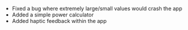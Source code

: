 - Fixed a bug where extremely large/small values would crash the app
- Added a simple power calculator
- Added haptic feedback within the app
